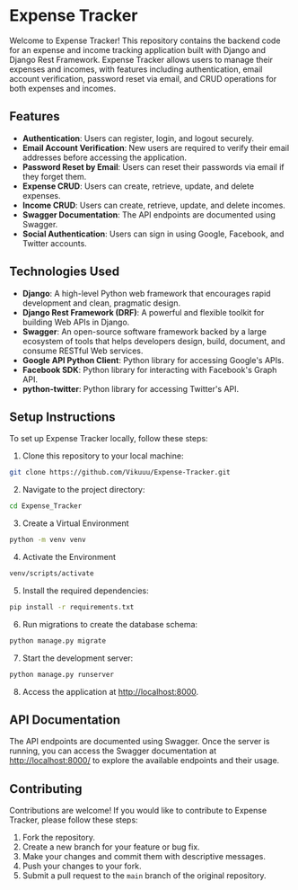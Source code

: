 # **Expense Tracker**

Welcome to Expense Tracker! This repository contains the backend code for an expense and income tracking application built with Django and Django Rest Framework. Expense Tracker allows users to manage their expenses and incomes, with features including authentication, email account verification, password reset via email, and CRUD operations for both expenses and incomes.

## Features

- **Authentication**: Users can register, login, and logout securely.
- **Email Account Verification**: New users are required to verify their email addresses before accessing the application.
- **Password Reset by Email**: Users can reset their passwords via email if they forget them.
- **Expense CRUD**: Users can create, retrieve, update, and delete expenses.
- **Income CRUD**: Users can create, retrieve, update, and delete incomes.
- **Swagger Documentation**: The API endpoints are documented using Swagger.
- **Social Authentication**: Users can sign in using Google, Facebook, and Twitter accounts.

## Technologies Used

- **Django**: A high-level Python web framework that encourages rapid development and clean, pragmatic design.
- **Django Rest Framework (DRF)**: A powerful and flexible toolkit for building Web APIs in Django.
- **Swagger**: An open-source software framework backed by a large ecosystem of tools that helps developers design, build, document, and consume RESTful Web services.
- **Google API Python Client**: Python library for accessing Google's APIs.
- **Facebook SDK**: Python library for interacting with Facebook's Graph API.
- **python-twitter**: Python library for accessing Twitter's API.

## Setup Instructions

To set up Expense Tracker locally, follow these steps:

1. Clone this repository to your local machine:

```bash
git clone https://github.com/Vikuuu/Expense-Tracker.git
```

2. Navigate to the project directory:

```bash
cd Expense_Tracker
```
3. Create a Virtual Environment

```bash
python -m venv venv
```

4. Activate the Environment
```bash
venv/scripts/activate
```

5. Install the required dependencies:

```bash
pip install -r requirements.txt
```

6. Run migrations to create the database schema:

```bash
python manage.py migrate
```

7. Start the development server:

```bash
python manage.py runserver
```

8. Access the application at [http://localhost:8000](http://localhost:8000).

## API Documentation

The API endpoints are documented using Swagger. Once the server is running, you can access the Swagger documentation at [http://localhost:8000/](http://localhost:8000/) to explore the available endpoints and their usage.

## Contributing

Contributions are welcome! If you would like to contribute to Expense Tracker, please follow these steps:

1. Fork the repository.
2. Create a new branch for your feature or bug fix.
3. Make your changes and commit them with descriptive messages.
4. Push your changes to your fork.
5. Submit a pull request to the `main` branch of the original repository.

